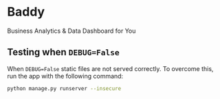 
# Baddy

Business Analytics & Data Dashboard for You

## Testing when `DEBUG=False`

When `DEBUG=False` static files are not served correctly. To overcome this, run the app with the following command:

```bash
python manage.py runserver --insecure
```
